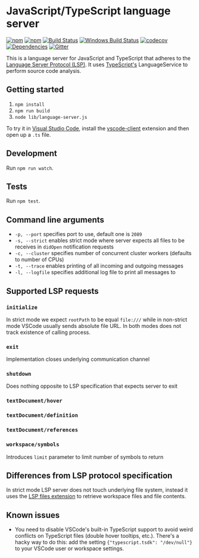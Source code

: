 # JavaScript/TypeScript language server

[![npm](https://img.shields.io/npm/v/javascript-typescript-langserver.svg)](https://www.npmjs.com/package/javascript-typescript-langserver)
[![npm](https://img.shields.io/npm/dm/javascript-typescript-langserver.svg)](https://www.npmjs.com/package/javascript-typescript-langserver)
[![Build Status](https://travis-ci.org/sourcegraph/javascript-typescript-langserver.svg?branch=master)](https://travis-ci.org/sourcegraph/javascript-typescript-langserver)
[![Windows Build Status](https://ci.appveyor.com/api/projects/status/2wj7xe035pm7r76v?svg=true)](https://ci.appveyor.com/project/sourcegraph/javascript-typescript-langserver/branch/master)
[![codecov](https://codecov.io/gh/sourcegraph/javascript-typescript-langserver/branch/master/graph/badge.svg)](https://codecov.io/gh/sourcegraph/javascript-typescript-langserver)
[![Dependencies](https://david-dm.org/sourcegraph/javascript-typescript-langserver.svg)](https://david-dm.org/sourcegraph/javascript-typescript-langserver)
[![Gitter](https://badges.gitter.im/sourcegraph/javascript-typescript-langserver.svg)](https://gitter.im/sourcegraph/javascript-typescript-langserver?utm_source=badge&utm_medium=badge&utm_campaign=pr-badge)

This is a language server for JavaScript and TypeScript that adheres to the [Language Server Protocol (LSP)](https://github.com/Microsoft/language-server-protocol/blob/master/protocol.md). It uses [TypeScript's](http://www.typescriptlang.org/) LanguageService to perform source code analysis.

## Getting started

1. `npm install`
1. `npm run build`
1. `node lib/language-server.js`

To try it in [Visual Studio Code](https://code.visualstudio.com), install the [vscode-client](https://github.com/sourcegraph/langserver/tree/master/vscode-client) extension and then open up a `.ts` file.

## Development

Run `npm run watch`.

## Tests

Run `npm test`.

## Command line arguments 

* `-p, --port` specifies port to use, default one is `2089`
* `-s, --strict` enables strict mode where server expects all files to be receives in `didOpen` notification requests
* `-c, --cluster` specifies number of concurrent cluster workers (defaults to number of CPUs)
* `-t, --trace` enables printing of all incoming and outgoing messages
* `-l, --logfile` specifies additional log file to print all messages to

## Supported LSP requests

### `initialize`
In strict mode we expect `rootPath` to be equal `file:///` while in non-strict mode VSCode usually sends absolute file URL. In both modes does not track existence of calling process.
### `exit`
Implementation closes underlying communication channel
### `shutdown`
Does nothing opposite to LSP specification that expects server to exit
### `textDocument/hover`
### `textDocument/definition`
### `textDocument/references`
### `workspace/symbols`
Introduces `limit` parameter to limit number of symbols to return

## Differences from LSP protocol specification
In strict mode LSP server does not touch underlying file system, instead it uses the [LSP files extension](https://github.com/sourcegraph/language-server-protocol/blob/master/extension-files.md) to retrieve workspace files and file contents.

## Known issues

* You need to disable VSCode's built-in TypeScript support to avoid weird conflicts on TypeScript files (double hover tooltips, etc.). There's a hacky way to do this: add the setting `{"typescript.tsdk": "/dev/null"}` to your VSCode user or workspace settings.

